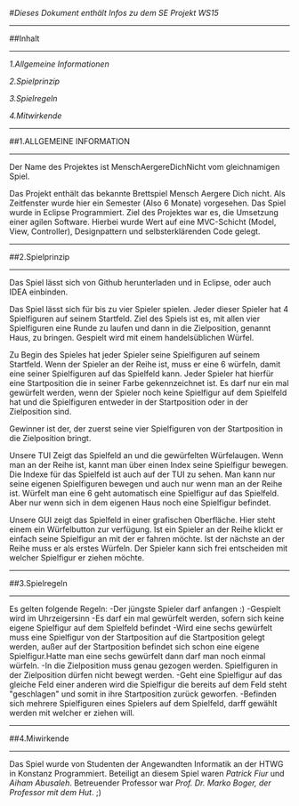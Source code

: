 #*Dieses Dokument enthält Infos zu dem SE Projekt WS15*

________________________________________________________________________________
##Inhalt
__________________________________________________________________________________
*1.Allgemeine Informationen*

*2.Spielprinzip*

*3.Spielregeln*

*4.Mitwirkende*
_____________________________________________________________________________________

##1.ALLGEMEINE INFORMATION
_________________________________________________________________________________

Der Name des Projektes ist MenschAergereDichNicht vom gleichnamigen Spiel.

Das Projekt enthält das bekannte Brettspiel Mensch Aergere Dich nicht. Als Zeitfenster wurde hier ein Semester
(Also 6 Monate) vorgesehen. Das Spiel wurde in Eclipse Programmiert.
Ziel des Projektes war es, die Umsetzung einer agilen Software. Hierbei wurde Wert auf eine MVC-Schicht (Model, View, Controller),
Designpattern und selbsterklärenden Code gelegt.


__________________________________________________________________________________

##2.Spielprinzip

__________________________________________________________________________________

Das Spiel lässt sich von Github herunterladen und in Eclipse, oder auch IDEA einbinden.

Das Spiel lässt sich für bis zu vier Spieler spielen. Jeder dieser Spieler hat 4 Spielfiguren auf seinem Startfeld.
Ziel des Spiels ist es, mit allen vier Spielfiguren eine Runde zu laufen und dann in die Zielposition, genannt Haus,
zu bringen. Gespielt wird mit einem handelsüblichen Würfel.

Zu Begin des Spieles hat jeder Spieler seine Spielfiguren auf seinem Startfeld. Wenn der Spieler an der Reihe ist,
muss er eine 6 würfeln, damit eine seiner Spielfiguren auf das Spielfeld kann. Jeder Spieler hat hierfür eine
Startposition die in seiner Farbe gekennzeichnet ist. Es darf nur ein mal gewürfelt werden, wenn der Spieler noch
keine Spielfigur auf dem Spielfeld hat und die Spielfiguren entweder in der Startposition oder in der Zielposition sind.

Gewinner ist der, der zuerst seine vier Spielfiguren von der Startposition in die Zielposition bringt.

Unsere TUI Zeigt das Spielfeld an und die gewürfelten Würfelaugen. Wenn man an der Reihe ist, kannt man über einen Index seine Spielfigur bewegen. Die Indexe für das Spielfeld ist auch auf der TUI zu sehen. Man kann nur seine eigenen Spielfiguren bewegen und auch nur wenn man an der Reihe ist. Würfelt man eine 6 geht automatisch eine Spielfigur auf das Spielfeld. Aber nur wenn sich in dem eigenen Haus noch eine Spielfigur befindet.

Unsere GUI zeigt das Spielfeld in einer grafischen Oberfläche. Hier steht einem ein Würfelbutton zur verfügung. Ist ein Spieler an der Reihe klickt er einfach seine Spielfigur an mit der er fahren möchte. Ist der nächste an der Reihe muss er als erstes Würfeln. Der Spieler kann sich frei entscheiden mit welcher Spielfigur er ziehen möchte.

_________________________________________________________________________

##3.Spielregeln

_______________________________________________________________________

Es gelten folgende Regeln:
-Der jüngste Spieler darf anfangen :) 
-Gespielt wird im Uhrzeigersinn
-Es darf ein mal gewürfelt werden, sofern sich keine eigene Spielfigur auf dem Spielfeld befindet
-Wird eine sechs gewürfelt muss eine Spielfigur von der Startposition auf die Startposition gelegt werden, außer auf der
 Startposition befindet sich schon eine eigene Spielfigur.Hatte man eine sechs gewürfelt dann darf man noch einmal würfeln.
-In die Zielposition muss genau gezogen werden. Spielfiguren in der Zielposition dürfen nicht bewegt werden.
-Geht eine Spielfigur auf das gleiche Feld einer anderen wird die Spielfigur die bereits auf dem Feld steht "geschlagen"
 und somit in ihre Startposition zurück geworfen.
-Befinden sich mehrere Spielfiguren eines Spielers auf dem Spielfeld, darff gewählt werden mit welcher er ziehen will.

______________________________________________________________________________

##4.Miwirkende
___________________________________________________________________________

Das Spiel wurde von Studenten der Angewandten Informatik an der HTWG in Konstanz Programmiert.
Beteiligt an diesem Spiel waren *Patrick Fiur* und *Aiham Abusaleh*. Betreuender Professor war
*Prof. Dr. Marko Boger, der Professor mit dem Hut*. ;) 
